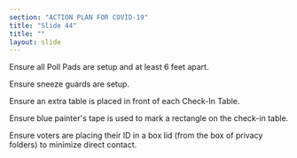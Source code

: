 ```yaml
---
section: "ACTION PLAN FOR COVID-19"
title: "Slide 44"
title: ""
layout: slide
---
```


Ensure all Poll Pads are setup and at least 6 feet apart.

Ensure sneeze guards are setup.

Ensure an extra table is placed in front of each Check-In Table.

Ensure blue painter's tape is used to mark a rectangle on the check-in table.

Ensure voters are placing their ID in a box lid (from the box of privacy folders) to minimize direct contact.




